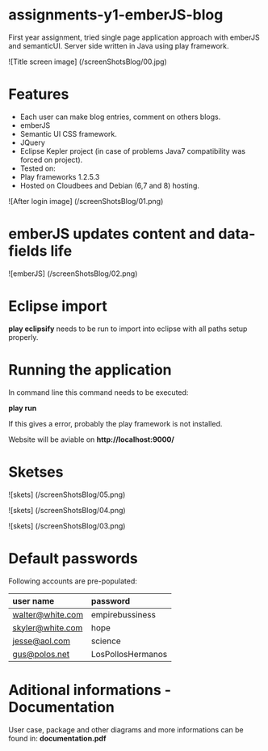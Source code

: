 # assignments-y1-emberJS-blog
First year assignment, tried single page application approach with emberJS and semanticUI. Server side written in Java using play framework.

![Title screen image]
(/screenShotsBlog/00.jpg)

# Features
* Each user can make blog entries, comment on others blogs.
* emberJS
* Semantic UI CSS framework.
* JQuery
* Eclipse Kepler project (in case of problems Java7 compatibility was forced on project).
* Tested on:  
 * Play frameworks 1.2.5.3
 * Hosted on Cloudbees and Debian (6,7 and 8) hosting.

![After login image]
(/screenShotsBlog/01.png)

# emberJS updates content and data-fields life

![emberJS]
(/screenShotsBlog/02.png)


# Eclipse import
**play eclipsify** needs to be run to import into eclipse with all paths setup properly.

# Running the application
In command line this command needs to be executed:

**play run**

If this gives a error, probably the play framework is not installed.

Website will be aviable on **http://localhost:9000/**

# Sketses

![skets]
(/screenShotsBlog/05.png)


![skets]
(/screenShotsBlog/04.png)


![skets]
(/screenShotsBlog/03.png)


# Default passwords
Following accounts are pre-populated:

user name        | password 
:---             | :---
walter@white.com | empirebussiness
skyler@white.com | hope
jesse@aol.com    | science
gus@polos.net    | LosPollosHermanos

# Aditional informations - Documentation

User case, package and other diagrams and more informations can be found in: **documentation.pdf**
